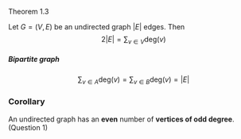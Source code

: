 Theorem 1.3

Let $G = (V, E)$ be an undirected graph $|E|$ edges. Then
$$2|E|=\sum _{v\in V} \text{deg}( v)$$

##### Bipartite graph

$$\sum _{v\in A} \text{deg}( v)=\sum _{v\in B} \text{deg}( v)=|E|$$

### Corollary 
An undirected graph has an **even** number of **vertices of odd degree**. (Question 1)

